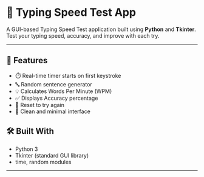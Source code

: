 # 🧠 Typing Speed Test App

A GUI-based Typing Speed Test application built using **Python** and **Tkinter**.  
Test your typing speed, accuracy, and improve with each try.

---

## 🚀 Features

- ⏱️ Real-time timer starts on first keystroke  
- 🔤 Random sentence generator  
- 💡 Calculates Words Per Minute (WPM)  
- ✅ Displays Accuracy percentage  
- 🔄 Reset to try again  
- 🧼 Clean and minimal interface  


## 🛠️ Built With

- Python 3  
- Tkinter (standard GUI library)  
- time, random modules

---


